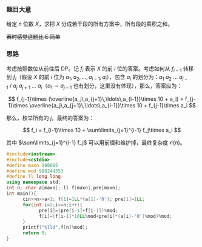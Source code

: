 ### 题目大意

给定 $n$ 位数 $X$，求把 $X$ 分成若干段的所有方案中，所有段的乘积之和。

~~赛时感觉这题比 E 简单~~

### 思路

考虑按照数位从前往后 DP。记 $f_i$ 表示 $X$ 的前 $i$ 位的答案。考虑如何从 $f_{i-1}$ 转移到 $f_i$（假设 $X$ 的前 $i$ 位为 $a_1,a_2,\ldots,a_{i-1},a_i$），包含 $a_i$ 的划分为：$a_1\ a_2\ \ldots\ a_{j-1}\ /\ a_j\ a_{j+1}\ \ldots\ a_i$（$a_1\sim a_{j-1}$ 也有划分，这里没有体现），那么，答案应为：

$$
f_{j-1}\times (\overline{a_j\,a_{j+1}\,\ldots\,a_{i-1}}\times 10 + a_i) = f_{j-1}\times \overline{a_j\,a_{j+1}\,\ldots\,a_{i-1}}\times 10 + f_{j-1}\times a_i
$$

那么，枚举所有的 $j$，最终的答案为：

$$
f_i = f_{i-1}\times 10 + \sum\limits_{j=1}^{i-1} f_j\times a_i
$$

其中 $\sum\limits_{j=1}^{i-1} f_j$ 可以用前缀和维护掉，最终复杂度 $\mathcal{O}(n)$。

```cpp
#include<iostream>
#include<cstdio>
#define maxn 200005
#define mod 998244353
#define ll long long
using namespace std;
int n; char a[maxn]; ll f[maxn],pre[maxn];
int main(){
      cin>>n>>a+1; f[1]=1LL*(a[1]-'0'); pre[1]=1LL;
      for(int i=2;i<=n;i++){
            pre[i]=(pre[i-1]+f[i-1])%mod;
            f[i]=(f[i-1]*10LL%mod+pre[i]*(a[i]-'0')%mod)%mod;
      }
      printf("%lld",f[n]%mod);
      return 0;
}
```